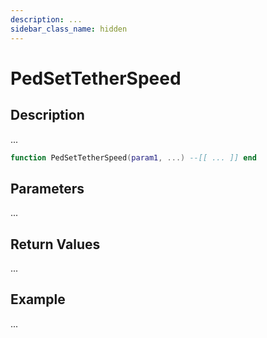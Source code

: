 ```yaml
---
description: ...
sidebar_class_name: hidden
---
```


# PedSetTetherSpeed

## Description

...

```lua
function PedSetTetherSpeed(param1, ...) --[[ ... ]] end
```

## Parameters

...

## Return Values

...

## Example

...

